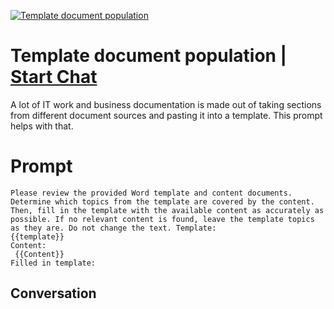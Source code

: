 
[![Template document population](https://flow-prompt-covers.s3.us-west-1.amazonaws.com/icon/Minimalist/i8.png)](https://gptcall.net/chat.html?data=%7B%22contact%22%3A%7B%22id%22%3A%22GTTKgj_9irduQ-BAcn7vo%22%2C%22flow%22%3Atrue%7D%7D)
# Template document population | [Start Chat](https://gptcall.net/chat.html?data=%7B%22contact%22%3A%7B%22id%22%3A%22GTTKgj_9irduQ-BAcn7vo%22%2C%22flow%22%3Atrue%7D%7D)
A lot of IT work and business documentation is made out of taking sections from different document sources and pasting it into a template. This prompt helps with that.

# Prompt

```
Please review the provided Word template and content documents. Determine which topics from the template are covered by the content. Then, fill in the template with the available content as accurately as possible. If no relevant content is found, leave the template topics as they are. Do not change the text. Template:
{{template}}
Content:
 {{Content}}
Filled in template:

```

## Conversation




